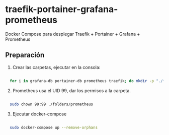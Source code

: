 # traefik-portainer-grafana-prometheus

Docker Compose para desplegar Traefik + Portainer + Grafana + Prometheus

## Preparación

1. Crear las carpetas, ejecutar en la consola:

```bash

  for i in grafana-db portainer-db prometheus traefik; do mkdir -p "./folders/${i}"; done;

```

2. Prometheus usa el UID 99, dar los permisos a la carpeta.

```bash

  sudo chown 99:99 ./folders/prometheus

```

3. Ejecutar docker-compose

```bash

  sudo docker-compose up --remove-orphans

```
